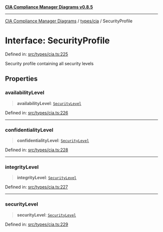 [**CIA Compliance Manager Diagrams v0.8.5**](../../../README.md)

***

[CIA Compliance Manager Diagrams](../../../modules.md) / [types/cia](../README.md) / SecurityProfile

# Interface: SecurityProfile

Defined in: [src/types/cia.ts:225](https://github.com/Hack23/cia-compliance-manager/blob/3ae0301247f765ba03c8c0fe645db4718bb8af76/src/types/cia.ts#L225)

Security profile containing all security levels

## Properties

### availabilityLevel

> **availabilityLevel**: [`SecurityLevel`](../type-aliases/SecurityLevel.md)

Defined in: [src/types/cia.ts:226](https://github.com/Hack23/cia-compliance-manager/blob/3ae0301247f765ba03c8c0fe645db4718bb8af76/src/types/cia.ts#L226)

***

### confidentialityLevel

> **confidentialityLevel**: [`SecurityLevel`](../type-aliases/SecurityLevel.md)

Defined in: [src/types/cia.ts:228](https://github.com/Hack23/cia-compliance-manager/blob/3ae0301247f765ba03c8c0fe645db4718bb8af76/src/types/cia.ts#L228)

***

### integrityLevel

> **integrityLevel**: [`SecurityLevel`](../type-aliases/SecurityLevel.md)

Defined in: [src/types/cia.ts:227](https://github.com/Hack23/cia-compliance-manager/blob/3ae0301247f765ba03c8c0fe645db4718bb8af76/src/types/cia.ts#L227)

***

### securityLevel

> **securityLevel**: [`SecurityLevel`](../type-aliases/SecurityLevel.md)

Defined in: [src/types/cia.ts:229](https://github.com/Hack23/cia-compliance-manager/blob/3ae0301247f765ba03c8c0fe645db4718bb8af76/src/types/cia.ts#L229)
